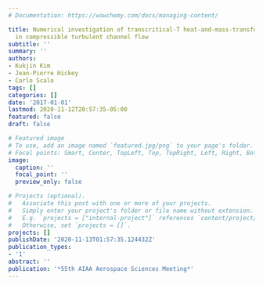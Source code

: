 ```yaml
---
# Documentation: https://wowchemy.com/docs/managing-content/

title: Numerical investigation of transcritical-T heat-and-mass-transfer dynamics
  in compressible turbulent channel flow
subtitle: ''
summary: ''
authors:
- Kukjin Kim
- Jean-Pierre Hickey
- Carlo Scalo
tags: []
categories: []
date: '2017-01-01'
lastmod: 2020-11-12T20:57:35-05:00
featured: false
draft: false

# Featured image
# To use, add an image named `featured.jpg/png` to your page's folder.
# Focal points: Smart, Center, TopLeft, Top, TopRight, Left, Right, BottomLeft, Bottom, BottomRight.
image:
  caption: ''
  focal_point: ''
  preview_only: false

# Projects (optional).
#   Associate this post with one or more of your projects.
#   Simply enter your project's folder or file name without extension.
#   E.g. `projects = ["internal-project"]` references `content/project/deep-learning/index.md`.
#   Otherwise, set `projects = []`.
projects: []
publishDate: '2020-11-13T01:57:35.124432Z'
publication_types:
- '1'
abstract: ''
publication: '*55th AIAA Aerospace Sciences Meeting*'
---
```

